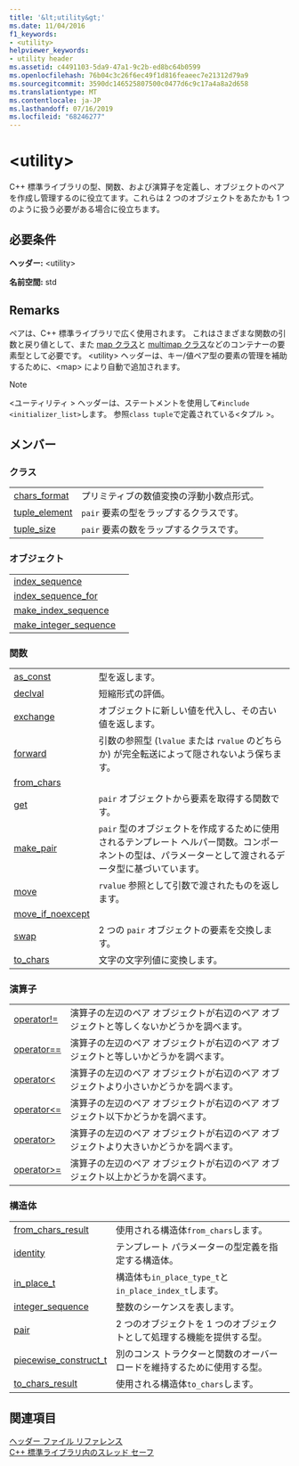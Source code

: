 ```yaml
---
title: '&lt;utility&gt;'
ms.date: 11/04/2016
f1_keywords:
- <utility>
helpviewer_keywords:
- utility header
ms.assetid: c4491103-5da9-47a1-9c2b-ed8bc64b0599
ms.openlocfilehash: 76b04c3c26f6ec49f1d816feaeec7e21312d79a9
ms.sourcegitcommit: 3590dc146525807500c0477d6c9c17a4a8a2d658
ms.translationtype: MT
ms.contentlocale: ja-JP
ms.lasthandoff: 07/16/2019
ms.locfileid: "68246277"
---
```

# <a name="ltutilitygt"></a>&lt;utility&gt;

C++ 標準ライブラリの型、関数、および演算子を定義し、オブジェクトのペアを作成し管理するのに役立てます。これらは 2 つのオブジェクトをあたかも 1 つのように扱う必要がある場合に役立ちます。

## <a name="requirements"></a>必要条件

**ヘッダー:** \<utility>

**名前空間:** std

## <a name="remarks"></a>Remarks

ペアは、C++ 標準ライブラリで広く使用されます。 これはさまざまな関数の引数と戻り値として、また [map クラス](../standard-library/map-class.md)と [multimap クラス](../standard-library/multimap-class.md)などのコンテナーの要素型として必要です。 \<utility> ヘッダーは、キー/値ペア型の要素の管理を補助するために、\<map> により自動で追加されます。

> [!NOTE]
> \<ユーティリティ > ヘッダーは、ステートメントを使用して`#include <initializer_list>`します。 参照`class tuple`で定義されている\<タプル >。

## <a name="members"></a>メンバー

### <a name="classes"></a>クラス

|||
|-|-|
|[chars_format](../standard-library/chars-format-class.md)|プリミティブの数値変換の浮動小数点形式。|
|[tuple_element](../standard-library/tuple-element-class-tuple.md)|`pair` 要素の型をラップするクラスです。|
|[tuple_size](../standard-library/tuple-size-class-tuple.md)|`pair` 要素の数をラップするクラスです。|

### <a name="objects"></a>オブジェクト

|||
|-|-|
|[index_sequence](../standard-library/utility-functions.md#index_sequence)||
|[index_sequence_for](../standard-library/utility-functions.md#index_sequence_for)||
|[make_index_sequence](../standard-library/utility-functions.md#make_index_sequence)||
|[make_integer_sequence](../standard-library/utility-functions.md#make_integer_sequence)||

### <a name="functions"></a>関数

|||
|-|-|
|[as_const](../standard-library/utility-functions.md#asconst)|型を返します。|
|[declval](../standard-library/utility-functions.md#declval)|短縮形式の評価。|
|[exchange](../standard-library/utility-functions.md#exchange)|オブジェクトに新しい値を代入し、その古い値を返します。|
|[forward](../standard-library/utility-functions.md#forward)|引数の参照型 (`lvalue` または `rvalue` のどちらか) が完全転送によって隠されないよう保ちます。|
|[from_chars](../standard-library/utility-functions.md#from_chars)||
|[get](../standard-library/utility-functions.md#get)|`pair` オブジェクトから要素を取得する関数です。|
|[make_pair](../standard-library/utility-functions.md#make_pair)|`pair` 型のオブジェクトを作成するために使用されるテンプレート ヘルパー関数。コンポーネントの型は、パラメーターとして渡されるデータ型に基づいています。|
|[move](../standard-library/utility-functions.md#move)|`rvalue` 参照として引数で渡されたものを返します。|
|[move_if_noexcept](../standard-library/utility-functions.md#moveif)||
|[swap](../standard-library/utility-functions.md#swap)|2 つの `pair` オブジェクトの要素を交換します。|
|[to_chars](../standard-library/utility-functions.md#to_chars)|文字の文字列値に変換します。|

### <a name="operators"></a>演算子

|||
|-|-|
|[operator!=](../standard-library/utility-operators.md#op_neq)|演算子の左辺のペア オブジェクトが右辺のペア オブジェクトと等しくないかどうかを調べます。|
|[operator==](../standard-library/utility-operators.md#op_eq_eq)|演算子の左辺のペア オブジェクトが右辺のペア オブジェクトと等しいかどうかを調べます。|
|[operator\<](../standard-library/utility-operators.md#op_lt)|演算子の左辺のペア オブジェクトが右辺のペア オブジェクトより小さいかどうかを調べます。|
|[operator\<=](../standard-library/utility-operators.md#op_gt_eq)|演算子の左辺のペア オブジェクトが右辺のペア オブジェクト以下かどうかを調べます。|
|[operator>](../standard-library/utility-operators.md#op_gt)|演算子の左辺のペア オブジェクトが右辺のペア オブジェクトより大きいかどうかを調べます。|
|[operator>=](../standard-library/utility-operators.md#op_gt_eq)|演算子の左辺のペア オブジェクトが右辺のペア オブジェクト以上かどうかを調べます。|

### <a name="structs"></a>構造体

|||
|-|-|
|[from_chars_result](../standard-library/from-chars-result-structure.md)|使用される構造体`from_chars`します。|
|[identity](../standard-library/identity-structure.md)|テンプレート パラメーターの型定義を指定する構造体。|
|[in_place_t](../standard-library/in-place-t-struct.md)|構造体も`in_place_type_t`と`in_place_index_t`します。|
|[integer_sequence](../standard-library/integer-sequence-class.md)|整数のシーケンスを表します。|
|[pair](../standard-library/pair-structure.md)|2 つのオブジェクトを 1 つのオブジェクトとして処理する機能を提供する型。|
|[piecewise_construct_t](../standard-library/piecewise-construct-t-structure.md)|別のコンス トラクターと関数のオーバー ロードを維持するために使用する型。|
|[to_chars_result](../standard-library/to-chars-result-structure.md)|使用される構造体`to_chars`します。|

## <a name="see-also"></a>関連項目

[ヘッダー ファイル リファレンス](../standard-library/cpp-standard-library-header-files.md)<br/>
[C++ 標準ライブラリ内のスレッド セーフ](../standard-library/thread-safety-in-the-cpp-standard-library.md)<br/>
